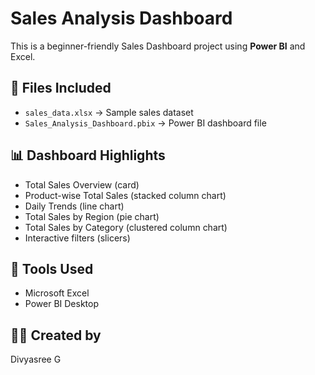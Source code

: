 # Sales Analysis Dashboard

This is a beginner-friendly Sales Dashboard project using **Power BI** and Excel.

## 📁 Files Included
- `sales_data.xlsx` → Sample sales dataset
- `Sales_Analysis_Dashboard.pbix` → Power BI dashboard file

## 📊 Dashboard Highlights
- Total Sales Overview (card)
- Product-wise Total Sales (stacked column chart)
- Daily Trends (line chart)
- Total Sales by Region (pie chart)
- Total Sales by Category (clustered column chart)
- Interactive filters (slicers)

## 🔧 Tools Used
- Microsoft Excel
- Power BI Desktop

## 👩‍💻 Created by
Divyasree G

